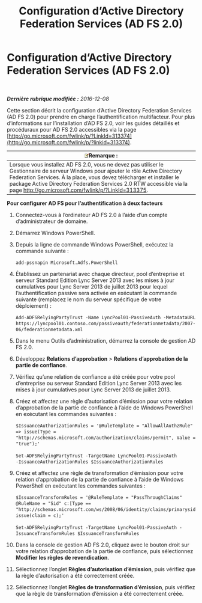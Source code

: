﻿---
title: Configuration d’Active Directory Federation Services (AD FS 2.0)
TOCTitle: Configuration d’Active Directory Federation Services (AD FS 2.0)
ms:assetid: 0ba8657f-55b8-41b3-960c-fdc5eeee6978
ms:mtpsurl: https://technet.microsoft.com/fr-fr/library/Dn308561(v=OCS.15)
ms:contentKeyID: 56269560
ms.date: 12/10/2016
mtps_version: v=OCS.15
ms.translationtype: HT
---

# Configuration d’Active Directory Federation Services (AD FS 2.0)

 

_**Dernière rubrique modifiée :** 2016-12-08_

Cette section décrit la configuration d’Active Directory Federation Services (AD FS 2.0) pour prendre en charge l’authentification multifacteur. Pour plus d’informations sur l’installation d’AD FS 2.0, voir les guides détaillés et procéduraux pour AD FS 2.0 accessibles via la page [http://go.microsoft.com/fwlink/p/?LinkId=313374](http://go.microsoft.com/fwlink/p/?linkid=313374).

<table>
<thead>
<tr class="header">
<th><img src="images/Gg398920.note(OCS.15).gif" title="note" alt="note" />Remarque :</th>
</tr>
</thead>
<tbody>
<tr class="odd">
<td>Lorsque vous installez AD FS 2.0, vous ne devez pas utiliser le Gestionnaire de serveur Windows pour ajouter le rôle Active Directory Federation Services. À la place, vous devez télécharger et installer le package Active Directory Federation Services 2.0 RTW accessible via la page <a href="http://go.microsoft.com/fwlink/p/?linkid=313375">http://go.microsoft.com/fwlink/p/?LinkId=313375</a>.</td>
</tr>
</tbody>
</table>



**Pour configurer AD FS pour l’authentification à deux facteurs**

1.  Connectez-vous à l’ordinateur AD FS 2.0 à l’aide d’un compte d’administrateur de domaine.

2.  Démarrez Windows PowerShell.

3.  Depuis la ligne de commande Windows PowerShell, exécutez la commande suivante :
    
        add-pssnapin Microsoft.Adfs.PowerShell

4.  Établissez un partenariat avec chaque directeur, pool d’entreprise et serveur Standard Edition Lync Server 2013 avec les mises à jour cumulatives pour Lync Server 2013 de juillet 2013 pour lequel l’authentification passive sera activée en exécutant la commande suivante (remplacez le nom du serveur spécifique de votre déploiement) :
    
        Add-ADFSRelyingPartyTrust -Name LyncPool01-PassiveAuth -MetadataURL https://lyncpool01.contoso.com/passiveauth/federationmetadata/2007-06/federationmetadata.xml

5.  Dans le menu Outils d’administration, démarrez la console de gestion AD FS 2.0.

6.  Développez **Relations d’approbation** \> **Relations d’approbation de la partie de confiance**.

7.  Vérifiez qu’une relation de confiance a été créée pour votre pool d’entreprise ou serveur Standard Edition Lync Server 2013 avec les mises à jour cumulatives pour Lync Server 2013 de juillet 2013.

8.  Créez et affectez une règle d’autorisation d’émission pour votre relation d’approbation de la partie de confiance à l’aide de Windows PowerShell en exécutant les commandes suivantes :
    
        $IssuanceAuthorizationRules = '@RuleTemplate = "AllowAllAuthzRule" => issue(Type = "http://schemas.microsoft.com/authorization/claims/permit", Value = "true");'
    
        Set-ADFSRelyingPartyTrust -TargetName LyncPool01-PassiveAuth 
        -IssuanceAuthorizationRules $IssuanceAuthorizationRules

9.  Créez et affectez une règle de transformation d’émission pour votre relation d’approbation de la partie de confiance à l’aide de Windows PowerShell en exécutant les commandes suivantes :
    
        $IssuanceTransformRules = '@RuleTemplate = "PassThroughClaims" @RuleName = "Sid" c:[Type == "http://schemas.microsoft.com/ws/2008/06/identity/claims/primarysid"]=> issue(claim = c);'
    
        Set-ADFSRelyingPartyTrust -TargetName LyncPool01-PassiveAuth -IssuanceTransformRules $IssuanceTransformRules

10. Dans la console de gestion AD FS 2.0, cliquez avec le bouton droit sur votre relation d’approbation de la partie de confiance, puis sélectionnez **Modifier les règles de revendication**.

11. Sélectionnez l’onglet **Règles d’autorisation d’émission**, puis vérifiez que la règle d’autorisation a été correctement créée.

12. Sélectionnez l’onglet **Règles de transformation d’émission**, puis vérifiez que la règle de transformation d’émission a été correctement créée.

